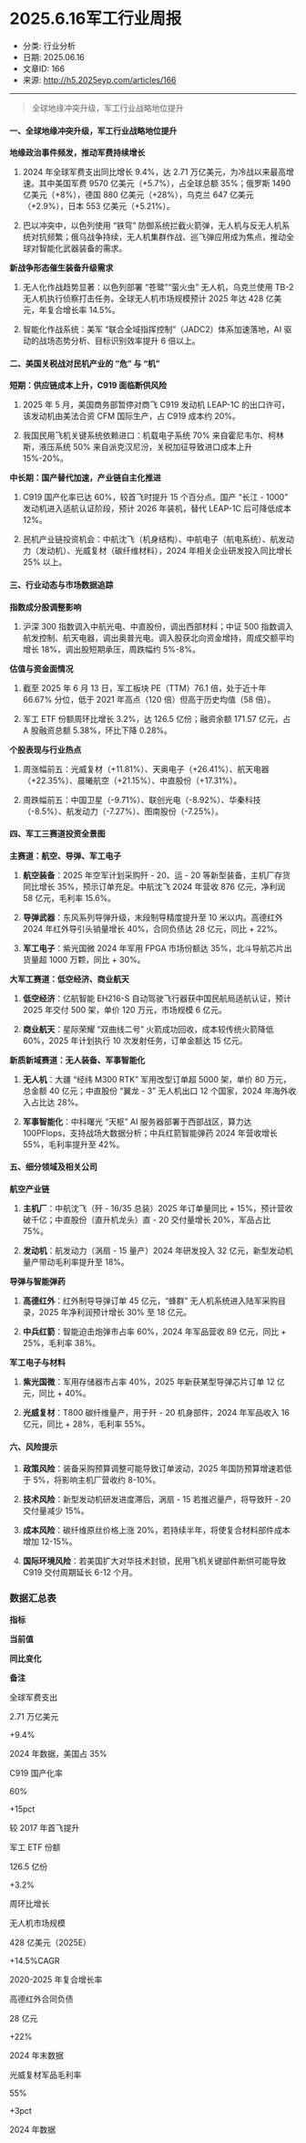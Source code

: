 # 2025.6.16军工行业周报

- 分类: 行业分析
- 日期: 2025.06.16
- 文章ID: 166
- 来源: http://h5.2025eyp.com/articles/166

---

> 全球地缘冲突升级，军工行业战略地位提升

#### **一、全球地缘冲突升级，军工行业战略地位提升**

**地缘政治事件频发，推动军费持续增长**

1. 2024 年全球军费支出同比增长 9.4%，达 2.71 万亿美元，为冷战以来最高增速。其中美国军费 9570 亿美元（+5.7%），占全球总额 35%；俄罗斯 1490 亿美元（+8%），德国 880 亿美元（+28%），乌克兰 647 亿美元（+2.9%），日本 553 亿美元（+5.21%）。

2. 巴以冲突中，以色列使用 “铁穹” 防御系统拦截火箭弹，无人机与反无人机系统对抗频繁；俄乌战争持续，无人机集群作战、巡飞弹应用成为焦点，推动全球对智能化武器装备的需求。

**新战争形态催生装备升级需求**

1. 无人化作战趋势显著：以色列部署 “苍鹭”“萤火虫” 无人机，乌克兰使用 TB-2 无人机执行侦察打击任务。全球无人机市场规模预计 2025 年达 428 亿美元，年复合增长率 14.5%。

2. 智能化作战系统：美军 “联合全域指挥控制”（JADC2）体系加速落地，AI 驱动的战场态势分析、目标识别效率提升 6 倍以上。

#### **二、美国关税战对民机产业的 “危” 与 “机”**

**短期：供应链成本上升，C919 面临断供风险**

1. 2025 年 5 月，美国商务部暂停对商飞 C919 发动机 LEAP-1C 的出口许可，该发动机由美法合资 CFM 国际生产，占 C919 成本约 20%。

2. 我国民用飞机关键系统依赖进口：机载电子系统 70% 来自霍尼韦尔、柯林斯，液压系统 50% 来自派克汉尼汾，关税加征导致进口成本上升 15%-20%。

**中长期：国产替代加速，产业链自主化推进**

1. C919 国产化率已达 60%，较首飞时提升 15 个百分点。国产 “长江 - 1000” 发动机进入适航认证阶段，预计 2026 年装机，替代 LEAP-1C 后可降低成本 12%。

2. 民机产业链投资机会：中航沈飞（机身结构）、中航电子（航电系统）、航发动力（发动机）、光威复材（碳纤维材料），2024 年相关企业研发投入同比增长 25% 以上。

#### **三、行业动态与市场数据追踪**

**指数成分股调整影响**

1. 沪深 300 指数调入中航光电、中直股份，调出西部材料；中证 500 指数调入航发控制、航天电器，调出奥普光电。调入股获北向资金增持，周成交额平均增长 18%，调出股短期承压，周跌幅约 5%-8%。

**估值与资金面情况**

1. 截至 2025 年 6 月 13 日，军工板块 PE（TTM）76.1 倍，处于近十年 66.67% 分位，低于 2021 年高点（120 倍）但高于历史均值（58 倍）。

2. 军工 ETF 份额周环比增长 3.2%，达 126.5 亿份；融资余额 171.57 亿元，占 A 股融资总额 5.38%，环比下降 0.28%。

**个股表现与行业热点**

1. 周涨幅前五：光威复材（+11.81%）、天奥电子（+26.41%）、航天电器（+22.35%）、晨曦航空（+21.15%）、中直股份（+17.31%）。

2. 周跌幅前五：中国卫星（-9.71%）、联创光电（-8.92%）、华秦科技（-8.5%）、航发动力（-7.27%）、图南股份（-7.25%）。

#### **四、军工三赛道投资全景图**

**主赛道：航空、导弹、军工电子**

1. **航空装备**：2025 年空军计划采购歼 - 20、运 - 20 等新型装备，主机厂存货同比增长 35%，预示订单充足。中航沈飞 2024 年营收 876 亿元，净利润 58 亿元，毛利率 15.6%。

2. **导弹武器**：东风系列导弹升级，末段制导精度提升至 10 米以内。高德红外 2024 年红外导引头销量增长 40%，合同负债达 28 亿元，同比 + 22%。

3. **军工电子**：紫光国微 2024 年军用 FPGA 市场份额达 35%，北斗导航芯片出货量超 1000 万颗，同比 + 30%。

**大军工赛道：低空经济、商业航天**

1. **低空经济**：亿航智能 EH216-S 自动驾驶飞行器获中国民航局适航认证，预计 2025 年交付 500 架，单价 120 万元，市场规模 6 亿元。

2. **商业航天**：星际荣耀 “双曲线二号” 火箭成功回收，成本较传统火箭降低 60%，2025 年计划执行 10 次发射任务，订单金额达 15 亿元。

**新质新域赛道：无人装备、军事智能化**

1. **无人机**：大疆 “经纬 M300 RTK” 军用改型订单超 5000 架，单价 80 万元，总金额 40 亿元；中直股份 “翼龙 - 3” 无人机出口 12 个国家，2024 年海外收入占比达 28%。

2. **军事智能化**：中科曙光 “天枢” AI 服务器部署于西部战区，算力达 100PFlops，支持战场大数据分析；中兵红箭智能弹药 2024 年营收增长 55%，毛利率提升至 42%。

#### **五、细分领域及相关公司**

**航空产业链**

1. **主机厂**：中航沈飞（歼 - 16/35 总装）2025 年订单量同比 + 15%，预计营收破千亿；中直股份（直升机龙头）直 - 20 交付量增长 20%，军品占比 75%。

2. **发动机**：航发动力（涡扇 - 15 量产）2024 年研发投入 32 亿元，新型发动机量产带动毛利率提升至 18%。

**导弹与智能弹药**

1. **高德红外**：红外制导导弹订单 45 亿元，“蜂群” 无人机系统进入陆军采购目录，2025 年净利润预计增长 30% 至 18 亿元。

2. **中兵红箭**：智能迫击炮弹市占率 60%，2024 年军品营收 89 亿元，同比 + 25%，毛利率 38%。

**军工电子与材料**

1. **紫光国微**：军用存储器市占率 40%，2025 年新获某型导弹芯片订单 12 亿元，同比 + 40%。

2. **光威复材**：T800 碳纤维量产，用于歼 - 20 机身部件，2024 年军品收入 16 亿元，同比 + 28%，毛利率 55%。

#### **六、风险提示**

1. **政策风险**：装备采购预算调整可能导致订单波动，2025 年国防预算增速若低于 5%，将影响主机厂营收约 8-10%。

2. **技术风险**：新型发动机研发进度滞后，涡扇 - 15 若推迟量产，将导致歼 - 20 交付量减少 15%。

3. **成本风险**：碳纤维原丝价格上涨 20%，若持续半年，将使复合材料部件成本增加 12-15%。

4. **国际环境风险**：若美国扩大对华技术封锁，民用飞机关键部件断供可能导致 C919 交付周期延长 6-12 个月。

### **数据汇总表**

**指标**

**当前值**

**同比变化**

**备注**

全球军费支出

2.71 万亿美元

+9.4%

2024 年数据，美国占 35%

C919 国产化率

60%

+15pct

较 2017 年首飞提升

军工 ETF 份额

126.5 亿份

+3.2%

周环比增长

无人机市场规模

428 亿美元（2025E）

+14.5%CAGR

2020-2025 年复合增长率

高德红外合同负债

28 亿元

+22%

2024 年末数据

光威复材军品毛利率

55%

+3pct

2024 年数据
